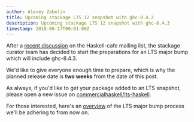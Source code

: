 ```yaml
---
author: Alexey Zabelin
title: Upcoming stackage LTS 12 snapshot with ghc-8.4.3
description: Upcoming stackage LTS 12 snapshot with ghc-8.4.3
timestamp: 2018-06-17T00:01:00Z
---
```


After a [recent discussion](https://mail.haskell.org/pipermail/haskell-cafe/2018-June/129259.html)
on the Haskell-cafe mailing list, the stackage curator team has decided
to start the preparations for an LTS major bump which will include
ghc-8.4.3.

We'd like to give everyone enough time to prepare, which is why the
planned release date is **two weeks** from the date of this post.

As always, if you'd like to get your package added to an LTS snapshot,
please open a new issue on [commercialhaskell/lts-haskell](https://github.com/commercialhaskell/lts-haskell).

For those interested, here's an [overview](https://github.com/commercialhaskell/stackage/blob/master/CURATORS.md#new-lts-major-bump)
of the LTS major bump process we'll be adhering to from now on.
